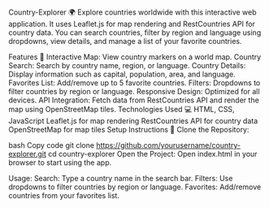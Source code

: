  Country-Explorer 🌍
Explore countries worldwide with this interactive web application. It uses Leaflet.js for map rendering and RestCountries API for country data. You can search countries, filter by region and language using dropdowns, view details, and manage a list of your favorite countries.

Features 📌
Interactive Map: View country markers on a world map.
Country Search: Search by country name, region, or language.
Country Details: Display information such as capital, population, area, and language.
Favorites List: Add/remove up to 5 favorite countries.
Filters: Dropdowns to filter countries by region or language.
Responsive Design: Optimized for all devices.
API Integration: Fetch data from RestCountries API and render the map using OpenStreetMap tiles.
Technologies Used 💻
HTML, CSS, JavaScript
Leaflet.js for map rendering
RestCountries API for country data
OpenStreetMap for map tiles
Setup Instructions 🚀
Clone the Repository:

bash
Copy code
git clone https://github.com/yourusername/country-explorer.git
cd country-explorer
Open the Project: Open index.html in your browser to start using the app.

Usage:
Search: Type a country name in the search bar.
Filters: Use dropdowns to filter countries by region or language.
Favorites: Add/remove countries from your favorites list.
